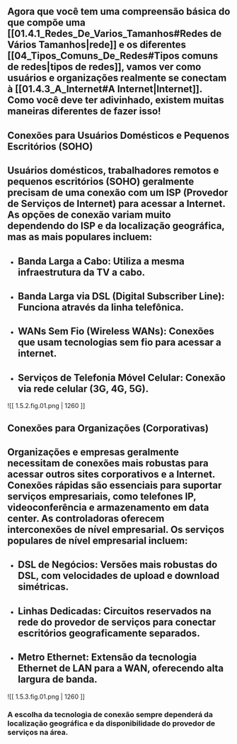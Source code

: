 ## Agora que você tem uma compreensão básica do que compõe uma [[01.4.1_Redes_De_Varios_Tamanhos#Redes de Vários Tamanhos\|rede]] e os diferentes [[04_Tipos_Comuns_De_Redes#Tipos comuns de redes\|tipos de redes]], vamos ver como usuários e organizações realmente se conectam à [[01.4.3_A_Internet#A Internet\|Internet]]. Como você deve ter adivinhado, existem muitas maneiras diferentes de fazer isso!

## Conexões para Usuários Domésticos e Pequenos Escritórios (SOHO)

## Usuários domésticos, trabalhadores remotos e pequenos escritórios (SOHO) geralmente precisam de uma conexão com um **ISP** (Provedor de Serviços de Internet) para acessar a Internet. As opções de conexão variam muito dependendo do ISP e da localização geográfica, mas as mais populares incluem:

* ## **Banda Larga a Cabo:** Utiliza a mesma infraestrutura da TV a cabo.
* ## **Banda Larga via DSL (Digital Subscriber Line):** Funciona através da linha telefônica.
* ## **WANs Sem Fio (Wireless WANs):** Conexões que usam tecnologias sem fio para acessar a internet.
* ## **Serviços de Telefonia Móvel Celular:** Conexão via rede celular (3G, 4G, 5G).

![[ 1.5.2.fig.01.png | 1260 ]]
## Conexões para Organizações (Corporativas)

## Organizações e empresas geralmente necessitam de conexões mais robustas para acessar outros sites corporativos e a Internet. Conexões rápidas são essenciais para suportar serviços empresariais, como telefones IP, videoconferência e armazenamento em data center. As controladoras oferecem interconexões de nível empresarial. Os serviços populares de nível empresarial incluem:
* ## **DSL de Negócios:** Versões mais robustas do DSL, com velocidades de upload e download simétricas.
* ## **Linhas Dedicadas:** Circuitos reservados na rede do provedor de serviços para conectar escritórios geograficamente separados.
* ## **Metro Ethernet:** Extensão da tecnologia Ethernet de LAN para a WAN, oferecendo alta largura de banda.

![[ 1.5.3.fig.01.png | 1260 ]]
### A escolha da tecnologia de conexão sempre dependerá da localização geográfica e da disponibilidade do provedor de serviços na área.
